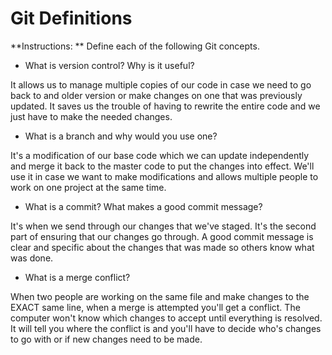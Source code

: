 # Git Definitions

**Instructions: ** Define each of the following Git concepts.

* What is version control?  Why is it useful?

It allows us to manage multiple copies of our code in case we need to go back to and older version or make changes on one that was previously updated. It saves us the trouble of having to rewrite the entire code and we just have to make the needed changes. 

* What is a branch and why would you use one?

It's a modification of our base code which we can update independently and merge it back to the master code to put the changes into effect. We'll use it in case we want to make modifications and allows multiple people to work on one project at the same time. 

* What is a commit? What makes a good commit message?

It's when we send through our changes that we've staged. It's the second part of ensuring that our changes go through. A good commit message is clear and specific about the changes that was made so others know what was done. 

* What is a merge conflict?

When two people are working on the same file and make changes to the EXACT same line, when a merge is attempted you'll get a conflict. The computer won't know which changes to accept until everything is resolved. It will tell you where the conflict is and you'll have to decide who's changes to go with or if new changes need to be made. 